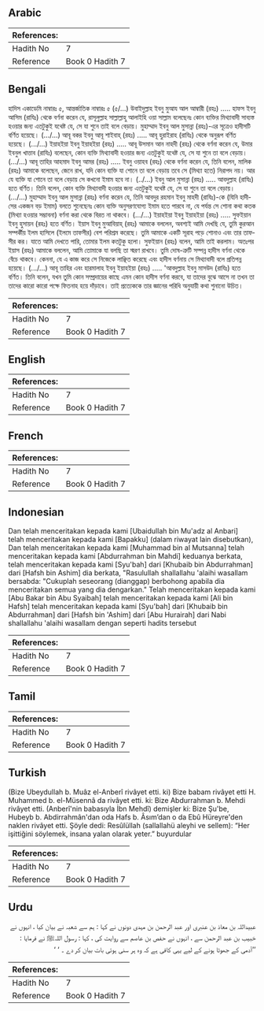## Arabic


<div dir="rtl" lang="ar" style={{fontSize:'larger',backgroundColor:'#f8f9fa',padding:20}}>

</div>
<div style={{backgroundColor:'#f8f9fa',padding:20, marginBottom: 10}}><table> <thead> <tr> <th>References:</th> <th></th> </tr> </thead> <tbody><tr><td>Hadith No</td><td>7</td></tr><tr><td>Reference</td><td>Book 0 Hadith 7</td></tr></tbody></table></div>

## Bengali


<div dir="ltr" lang="bn" style={{fontSize:'larger',backgroundColor:'#f8f9fa',padding:20}}>
হাদিস একাডেমি নাম্বারঃ ৫, আন্তর্জাতিক নাম্বারঃ ৫ (৫/...) উবাইদুল্লাহ ইবনু মুআয আল আম্বারী (রহঃ) ..... হাফস ইবনু আসিম (রাযিঃ) থেকে বর্ণনা করেন যে, রাসূলুল্লাহ সাল্লাল্লাহু আলাইহি ওয়া সাল্লাম বলেছেনঃ কোন ব্যক্তির মিথ্যাবাদী সাব্যস্ত হওয়ার জন্য এতটুকুই যথেষ্ট যে, সে যা শুনে তাই বলে বেড়ায়। মুহাম্মাদ ইবনু আল মুসান্না (রহঃ)-এর সূত্রেও হাদীসটি বর্ণিত হয়েছে। (.../...) আবূ বকর ইবনু আবূ শাইবাহ্ (রহঃ) ..... আবূ হুরাইরাহ (রাযিঃ) থেকে অনুরূপ বর্ণিত হয়েছে। (.../...) ইয়াহইয়া ইবনু ইয়াহইয়া (রহঃ) ..... আবূ উসমান আন নাহদী (রহঃ) থেকে বর্ণনা করেন যে, উমার ইবনুল খাত্তাব (রাযিঃ) বলেছেন, কোন ব্যক্তি মিথ্যাবাদী হওয়ার জন্য এতটুকুই যথেষ্ট যে, সে যা শুনে তা বলে বেড়ায়। (.../...) আবূ তাহির আহমাদ ইবনু আমর (রহঃ) ..... ইবনু ওয়াহব (রহঃ) থেকে বর্ণনা করেন যে, তিনি বলেন, মালিক (রহঃ) আমাকে বলেছেন, জেনে রাখ, যদি কোন ব্যক্তি যা শোনে তা বলে বেড়ায় তবে সে (মিথ্যা হতে) নিরাপদ নয়। আর যে ব্যক্তি যা শোনে তা বলে বেড়ায় সে কখনো ইমাম হবে না। (../...) ইবনু আল মুসান্না (রহঃ) ..... আবদুল্লাহ (রাযিঃ) হতে বর্ণিত। তিনি বলেন, কোন ব্যক্তি মিথ্যাবাদী হওয়ার জন্য এতটুকুই যথেষ্ট যে, সে যা শুনে তা বলে বেড়ায়। (.../...) মুহাম্মাদ ইবনু আল মুসান্না (রহঃ) বর্ণনা করেন যে, তিনি আবদুর রহমান ইবনু মাহদী (রাযিঃ)-কে (যিনি হাদীসের একজন বড় ইমাম) বলতে শুনেছেনঃ কোন ব্যক্তি অনুসরণযোগ্য ইমাম হতে পারবে না, যে পর্যন্ত সে শোনা কথা কতক (মিথ্যা হওয়ার সম্ভাবনা) বর্ণনা করা থেকে বিরত না থাকবে। (.../...) ইয়াহইয়া ইবনু ইয়াহইয়া (রহঃ) ..... সুফইয়ান ইবনু হুসায়ন (রহঃ) হতে বর্ণিত। ইয়াস ইবনু মুআবিয়াহ্ (রহঃ) আমাকে বললেন, অবশ্যই আমি দেখছি যে, তুমি কুরআন সম্পৰ্কীয় ইলম হাসিলে (ইলমে তাফসীর) বেশ পরিশ্রম করেছে। তুমি আমাকে একটি সূরাহ পড়ে শোনাও এবং তার তাফসীর কর। যাতে আমি দেখতে পারি, তোমার ইলম কতটুকু হলো। সুফইয়ান (রহঃ) বলেন, আমি তাই করলাম। অতঃপর ইয়াস (রহঃ) আমাকে বললেন, আমি তোমাকে যা বলছি তা স্মরণ রাখবে। তুমি দোষ-ত্রুটি সম্পন্ন হাদীস বর্ণনা থেকে বেঁচে থাকবে। কেননা, যে এ কাজ করে সে নিজেকে লাঞ্ছিত করেছে এবং হাদীস বর্ণনায় সে মিথ্যাবাদী বলে প্রতিপন্ন হয়েছে। (.../...) আবূ তাহির এবং হারমালাহ ইবনু ইয়াহইয়া (রহঃ) ..... 'আবদুল্লাহ ইবনু মাসউদ (রাযিঃ) হতে বর্ণিত। তিনি বলেন, যখন তুমি কোন সম্প্রদায়ের কাছে এমন কোন হাদীস বর্ণনা করবে, যা তাদের বুঝে আসে না তখন তা তাদের কারো কারো পক্ষে ফিতনাহ হয়ে দাঁড়াবে। তাই প্রত্যেককে তার জ্ঞানের পরিধি অনুযায়ী কথা শুনানো উচিত।
</div>
<div style={{backgroundColor:'#f8f9fa',padding:20, marginBottom: 10}}><table> <thead> <tr> <th>References:</th> <th></th> </tr> </thead> <tbody><tr><td>Hadith No</td><td>7</td></tr><tr><td>Reference</td><td>Book 0 Hadith 7</td></tr></tbody></table></div>

## English


<div dir="ltr" lang="en" style={{fontSize:'larger',backgroundColor:'#f8f9fa',padding:20}}>

</div>
<div style={{backgroundColor:'#f8f9fa',padding:20, marginBottom: 10}}><table> <thead> <tr> <th>References:</th> <th></th> </tr> </thead> <tbody><tr><td>Hadith No</td><td>7</td></tr><tr><td>Reference</td><td>Book 0 Hadith 7</td></tr></tbody></table></div>

## French


<div dir="ltr" lang="fr" style={{fontSize:'larger',backgroundColor:'#f8f9fa',padding:20}}>

</div>
<div style={{backgroundColor:'#f8f9fa',padding:20, marginBottom: 10}}><table> <thead> <tr> <th>References:</th> <th></th> </tr> </thead> <tbody><tr><td>Hadith No</td><td>7</td></tr><tr><td>Reference</td><td>Book 0 Hadith 7</td></tr></tbody></table></div>

## Indonesian


<div dir="ltr" lang="id" style={{fontSize:'larger',backgroundColor:'#f8f9fa',padding:20}}>
Dan telah menceritakan kepada kami [Ubaidullah bin Mu'adz al Anbari] telah menceritakan kepada kami [Bapakku] (dalam riwayat lain disebutkan), Dan telah menceritakan kepada kami [Muhammad bin al Mutsanna] telah menceritakan kepada kami [Abdurrahman bin Mahdi] keduanya berkata, telah menceritakan kepada kami [Syu'bah] dari [Khubaib bin Abdurrahman] dari [Hafsh bin Ashim] dia berkata, "Rasulullah shallallahu 'alaihi wasallam bersabda: "Cukuplah seseorang (dianggap) berbohong apabila dia menceritakan semua yang dia dengarkan." Telah menceritakan kepada kami [Abu Bakar bin Abu Syaibah] telah menceritakan kepada kami [Ali bin Hafsh] telah menceritakan kepada kami [Syu'bah] dari [Khubaib bin Abdurrahman] dari [Hafsh bin 'Ashim] dari [Abu Hurairah] dari Nabi shallallahu 'alaihi wasallam dengan seperti hadits tersebut
</div>
<div style={{backgroundColor:'#f8f9fa',padding:20, marginBottom: 10}}><table> <thead> <tr> <th>References:</th> <th></th> </tr> </thead> <tbody><tr><td>Hadith No</td><td>7</td></tr><tr><td>Reference</td><td>Book 0 Hadith 7</td></tr></tbody></table></div>

## Tamil


<div dir="ltr" lang="ta" style={{fontSize:'larger',backgroundColor:'#f8f9fa',padding:20}}>

</div>
<div style={{backgroundColor:'#f8f9fa',padding:20, marginBottom: 10}}><table> <thead> <tr> <th>References:</th> <th></th> </tr> </thead> <tbody><tr><td>Hadith No</td><td>7</td></tr><tr><td>Reference</td><td>Book 0 Hadith 7</td></tr></tbody></table></div>

## Turkish


<div dir="ltr" lang="tr" style={{fontSize:'larger',backgroundColor:'#f8f9fa',padding:20}}>
(Bize Ubeydullah b. Muâz el-Anberî rivâyet etti. ki) Bize babam rivâyet etti H. Muhammed b. el-Müsennâ da rivâyet etti. ki: Bize Abdurrahman b. Mehdi rivâyet etti. (Anberî'nin babasıyla İbn Mehdî) demişler ki: Bize Şu'be, Hubeyb b. Abdirrahmân'dan oda Hafs b. Âsım’dan o da Ebû Hüreyre'den naklen rivâyet etti. Şöyle dedi: Resûlüllah (sallallahü aleyhi ve sellem): “Her işittiğini söylemek, insana yalan olarak yeter.” buyurdular
</div>
<div style={{backgroundColor:'#f8f9fa',padding:20, marginBottom: 10}}><table> <thead> <tr> <th>References:</th> <th></th> </tr> </thead> <tbody><tr><td>Hadith No</td><td>7</td></tr><tr><td>Reference</td><td>Book 0 Hadith 7</td></tr></tbody></table></div>

## Urdu


<div dir="rtl" lang="ur" style={{fontSize:'larger',backgroundColor:'#f8f9fa',padding:20}}>
عبیداللہ بن معاذ بن عنبری اور عبد الرحمن بن مہدی دونوں نے کہا : ہم سے شعبہ نے بیان کیا ، انہوں نے خبیب بن عبد الرحمن سے ، انہوں نے حفص بن عاصم سے روایت کی ، کہا : رسول اللہﷺ نے فرمایا : ’’آدمی کے جھوٹا ہونے کے لیے یہی کافی ہے کہ وہ ہر سنی ہوئی بات بیان کر دے ۔ ‘ ‘
</div>
<div style={{backgroundColor:'#f8f9fa',padding:20, marginBottom: 10}}><table> <thead> <tr> <th>References:</th> <th></th> </tr> </thead> <tbody><tr><td>Hadith No</td><td>7</td></tr><tr><td>Reference</td><td>Book 0 Hadith 7</td></tr></tbody></table></div>